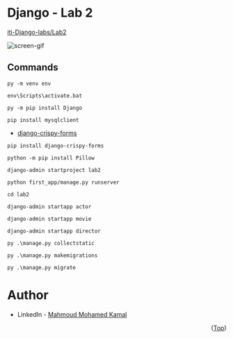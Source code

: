 # Django - Lab 2
[iti-Django-labs/Lab2](https://github.com/MahmoudFierro98/iti-Django-labs/tree/main/Lab2)

![screen-gif](./Lab2.gif)

## Commands
```
py -m venv env
```
```
env\Scripts\activate.bat
```
```
py -m pip install Django
```
```
pip install mysqlclient
```
- [django-crispy-forms](https://simpleisbetterthancomplex.com/tutorial/2018/08/13/how-to-use-bootstrap-4-forms-with-django.html)
```
pip install django-crispy-forms
```
```
python -m pip install Pillow
```
```
django-admin startproject lab2
```
```
python first_app/manage.py runserver
```
```
cd lab2
```
```
django-admin startapp actor
```
```
django-admin startapp movie
```
```
django-admin startapp director
```
```
py .\manage.py collectstatic
```
```
py .\manage.py makemigrations
```
```
py .\manage.py migrate
```

# Author
* LinkedIn - [Mahmoud Mohamed Kamal](https://www.linkedin.com/in/mahmoudfierro98)

<p align="right">(<a href="#top">Top</a>)</p>
